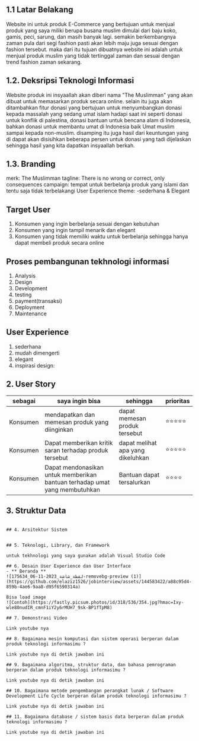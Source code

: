 ## 1.1 Latar Belakang
Website ini untuk produk E-Commerce yang bertujuan untuk menjual produk yang saya miliki berupa busana muslim dimulai dari baju koko, gamis, peci, sarung, dan masih banyak lagi. semakin berkembangnya zaman pula dari segi fashion pasti akan lebih maju juga sesuai dengan fashion tersebut. maka dari itu tujuan dibuatnya website ini adalah untuk menjual produk muslim yang tidak tertinggal zaman dan sesuai dengan trend fashion zaman sekarang.
## 1.2. Deksripsi Teknologi Informasi
Website produk ini insyaallah akan diberi nama "The Muslimman" yang akan dibuat untuk memasarkan produk secara online. selain itu juga akan ditambahkan fitur donasi yang bertujuan untuk menyumbangkan donasi kepada massalah yang sedang umat islam hadapi saat ini seperti donasi untuk konflik di palestina, donasi bantuan untuk bencana alam di Indonesia, bahkan donasi untuk membantu umat di Indonesia baik Umat muslim sampai kepada non-muslim. disamping itu juga hasil dari keuntungan yang di dapat akan disisihkan beberapa persen untuk donasi yang tadi dijelaskan sehingga hasil yang kita dapatkan insyaallah berkah.

## 1.3. Branding
merk: The Muslimman
tagline: There is no wrong or correct, only consequences
campaign: tempat untuk berbelanja produk yang islami dan tentu saja tidak terbelakangi
User Experience theme: 
-sederhana & Elegant

## Target User
1. Konsumen yang ingin berbelanja sesuai dengan kebutuhan
2. Konsumen yang ingin tampil menarik dan elegant
3. Konsumen yang tidak memiliki waktu untuk berbelanja sehingga hanya dapat membeli produk secara online

## Proses pembangunan tekhnologi informasi
1. Analysis
2. Design
3. Development
4. testing
5. payment(transaksi)
6. Deployment
7. Maintenance

## User Experience
1. sederhana
2. mudah dimengerti
3. elegant
4. inspirasi design: 

## 2. User Story

sebagai | saya ingin bisa | sehingga | prioritas
---|---|---|---
Konsumen | mendapatkan dan memesan produk yang diinginkan | dapat memesan produk tersebut | ⭐⭐⭐⭐⭐
Konsumen | Dapat memberikan kritik saran terhadap produk tersebut | dapat melihat apa yang dikeluhkan   | ⭐⭐⭐⭐⭐
Konsumen | Dapat mendonasikan untuk memberikan bantuan terhadap umat yang membutuhkan | Bantuan dapat tersalurkan | ⭐⭐⭐⭐
## 3. Struktur Data


```

## 4. Arsitektur Sistem


## 5. Teknologi, Library, dan Framework

untuk tekhnologi yang saya gunakan adalah Visual Studio Code

## 6. Desain User Experience dan User Interface
- ** Beranda ** 
![لقطة_شاشة_2023-11-06_175634-removebg-preview (1)](https://github.com/elaziz1526/jobinterview/assets/144583422/a88c95d4-859b-4ae6-9aa8-d95f6590314a)

Bisa load image 
![Contoh](https://fastly.picsum.photos/id/318/536/354.jpg?hmac=Ixy-wle80nudIR_cmnF1iY2y6rMUH7_9sk-BP1fTpM8)

## 7. Demonstrasi Video

Link youtube nya

## 8. Bagaimana mesin komputasi dan sistem operasi berperan dalam produk teknologi informasimu ?

Link youtube nya di detik jawaban ini

## 9. Bagaimana algoritma, struktur data, dan bahasa pemrograman berperan dalam produk teknologi informasimu ?

Link youtube nya di detik jawaban ini

## 10. Bagaimana metode pengembangan perangkat lunak / Software Development Life Cycle berperan dalam produk teknologi informasimu ?

Link youtube nya di detik jawaban ini

## 11. Bagaimana database / sistem basis data berperan dalam produk teknologi informasimu ?

Link youtube nya di detik jawaban ini
